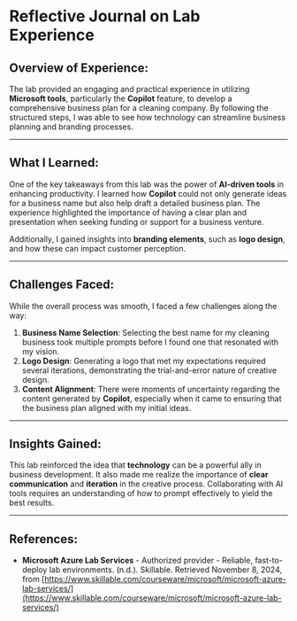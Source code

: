# Reflective Journal on Lab Experience

## Overview of Experience:
The lab provided an engaging and practical experience in utilizing **Microsoft tools**, particularly the **Copilot** feature, to develop a comprehensive business plan for a cleaning company. By following the structured steps, I was able to see how technology can streamline business planning and branding processes.

---

## What I Learned:
One of the key takeaways from this lab was the power of **AI-driven tools** in enhancing productivity. I learned how **Copilot** could not only generate ideas for a business name but also help draft a detailed business plan. The experience highlighted the importance of having a clear plan and presentation when seeking funding or support for a business venture. 

Additionally, I gained insights into **branding elements**, such as **logo design**, and how these can impact customer perception.

---

## Challenges Faced:
While the overall process was smooth, I faced a few challenges along the way:
1. **Business Name Selection**: Selecting the best name for my cleaning business took multiple prompts before I found one that resonated with my vision.
2. **Logo Design**: Generating a logo that met my expectations required several iterations, demonstrating the trial-and-error nature of creative design.
3. **Content Alignment**: There were moments of uncertainty regarding the content generated by **Copilot**, especially when it came to ensuring that the business plan aligned with my initial ideas.

---

## Insights Gained:
This lab reinforced the idea that **technology** can be a powerful ally in business development. It also made me realize the importance of **clear communication** and **iteration** in the creative process. Collaborating with AI tools requires an understanding of how to prompt effectively to yield the best results.

---

## References:
- **Microsoft Azure Lab Services** - Authorized provider - Reliable, fast-to-deploy lab environments. (n.d.). Skillable. Retrieved November 8, 2024, from [https://www.skillable.com/courseware/microsoft/microsoft-azure-lab-services/](https://www.skillable.com/courseware/microsoft/microsoft-azure-lab-services/)
